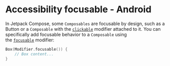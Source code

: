 # Accessibility focusable - Android

In Jetpack Compose, some `Composables` are focusable by design, such as a Button or a `Composable` with the [`clickable`](https://developer.android.com/reference/kotlin/androidx/compose/ui/Modifier#(androidx.compose.ui.Modifier).clickable(kotlin.Boolean,kotlin.String,androidx.compose.ui.semantics.Role,kotlin.Function0)) modifier attached to it. You can specifically add focusable behavior to a `Composable` using the [`focusable`](https://developer.android.com/reference/kotlin/androidx/compose/ui/Modifier#(androidx.compose.ui.Modifier).focusable(kotlin.Boolean,androidx.compose.foundation.interaction.MutableInteractionSource)) modifier:

```kotlin
Box(Modifier.focusable()) {
    // Box content...
}
```
